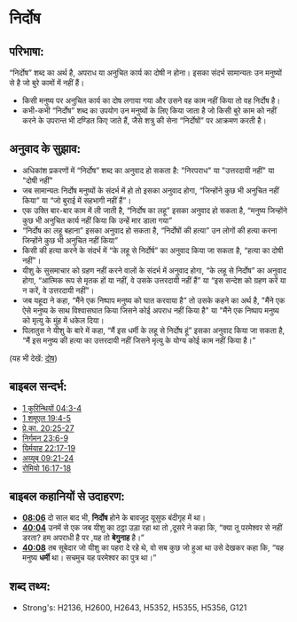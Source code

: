 # निर्दोष #

## परिभाषा: ##

“निर्दोष” शब्द का अर्थ है, अपराध या अनुचित कार्य का दोषी न होना। इसका संदर्भ सामान्यतः उन मनुष्यों से है जो बुरे कामों में नहीं हैं।

* किसी मनुष्य पर अनुचित कार्य का दोष लगाया गया और उसने वह काम नहीं किया तो वह निर्दोष है।
* कभी-कभी “निर्दोष” शब्द का उपयोग उन मनुष्यों के लिए किया जाता है जो किसी बुरे काम को नहीं करने के उपरान्त भी दण्डित किए जाते हैं, जैसे शत्रु की सेना “निर्दोषों” पर आक्रमण करती है।

## अनुवाद के सुझाव: ##

* अधिकांश प्रकरणों में “निर्दोष” शब्द का अनुवाद हो सकता है: "निरपराध" या "उत्तरदायी नहीं" या "दोषी नहीं"
* जब सामान्यतः निर्दोष मनुष्यों के संदर्भ में हो तो इसका अनुवाद होगा, “जिन्होंने कुछ भी अनुचित नहीं किया” या “जो बुराई में सहभागी नहीं हैं”।
* एक उक्ति बार-बार काम में ली जाती है, “निर्दोष का लहू” इसका अनुवाद हो सकता है, “मनुष्य जिन्होंने कुछ भी अनुचित कार्य नहीं किया कि उन्हें मार डाला गया”
* “निर्दोष का लहू बहाना” इसका अनुवाद हो सकता है, “निर्दोषों की हत्या” उन लोगों की हत्या करना जिन्होंने कुछ भी अनुचित नहीं किया”
* किसी की हत्या करने के संदर्भ में “के लहू से निर्दोर्ष” का अनुवाद किया जा सकता है, “हत्या का दोषी नहीं”।
* यीशु के सुसमाचार को ग्रहण नहीं करने वालों के संदर्भ में अनुवाद होगा, “के लहू से निर्दोष” का अनुवाद होगा, “आत्मिक रूप से मृतक हों या नहीं, वे उसके उत्तरदायी नहीं हैं” या “इस सन्देश को ग्रहण करें या न करें, वे उत्तरदायी नहीं”।
* जब यहूदा ने कहा, “मैंने एक निष्पाप मनुष्य को घात करवाया है” तो उसके कहने का अर्थ है, "मैंने एक ऐसे मनुष्य के साथ विश्वासघात किया जिसने कोई अपराध नहीं किया है" या "मैंने एक निष्पाप मनुष्य को मृत्यु के मुंह में धकेल दिया।
* पिलातुस ने यीशु के बारे में कहा, “मैं इस धर्मी के लहू से निर्दोष हूं” इसका अनुवाद किया जा सकता है, “मैं इस मनुष्य की हत्या का उत्तरदायी नहीं जिसने मृत्यु के योग्य कोई काम नहीं किया है।”

(यह भी देखें: [दोष](../kt/guilt.md))

## बाइबल सन्दर्भ: ##

* [1 कुरिन्थियों 04:3-4](rc://hi/tn/help/1co/04/03)
* [1 शमूएल 19:4-5](rc://hi/tn/help/1sa/19/04)
* [प्रे.का. 20:25-27](rc://hi/tn/help/act/20/25)
* [निर्गमन 23:6-9](rc://hi/tn/help/exo/23/06)
* [यिर्मयाह 22:17-19](rc://hi/tn/help/jer/22/17)
* [अय्यूब 09:21-24](rc://hi/tn/help/job/09/21)
* [रोमियो 16:17-18](rc://hi/tn/help/rom/16/17)

## बाइबल कहानियों से उदाहरण: ##

* __[08:06](rc://hi/tn/help/obs/08/06)__ दो साल बाद भी, __निर्दोष__ होने के बावजूद यूसुफ बंदीगृह में था।
* __[40:04](rc://hi/tn/help/obs/40/04)__ उनमें से एक जब यीशु का ठट्ठा उड़ा रहा था तो ,दूसरे ने कहा कि, “क्या तू परमेश्वर से नहीं डरता? हम अपराधी है पर ,यह तो __बेगुनाह__ है।”
* __[40:08](rc://hi/tn/help/obs/40/08)__ तब सूबेदार जो यीशु का पहरा दे रहे थे, वो सब कुछ जो हुआ था उसे देखकर कहा कि, “यह मनुष्य __धर्मी__ था। सचमुच यह परमेश्वर का पुत्र था।”

## शब्द तथ्य: ##

* Strong's: H2136, H2600, H2643, H5352, H5355, H5356, G121
